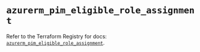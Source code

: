 # `azurerm_pim_eligible_role_assignment`

Refer to the Terraform Registry for docs: [`azurerm_pim_eligible_role_assignment`](https://registry.terraform.io/providers/hashicorp/azurerm/4.25.0/docs/resources/pim_eligible_role_assignment).
